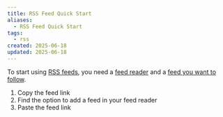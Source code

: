 ```yaml
---
title: RSS Feed Quick Start
aliases:
  - RSS Feed Quick Start
tags:
  - rss
created: 2025-06-18
updated: 2025-06-18
---
```


To start using [RSS feeds](notes/rss-feeds.md), you need a [feed reader](notes/feed-readers.md) and a [feed you want to follow](notes/find-rss-feeds.md).

1. Copy the feed link
2. Find the option to add a feed in your feed reader
3. Paste the feed link
